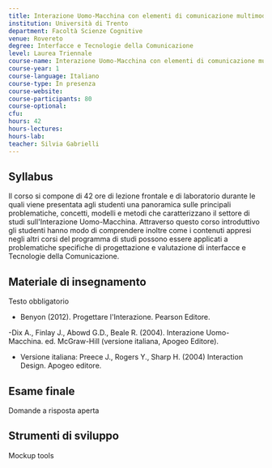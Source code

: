 ```yaml
---
title: Interazione Uomo-Macchina con elementi di comunicazione multimodale
institution: Università di Trento
department: Facoltà Scienze Cognitive
venue: Rovereto
degree: Interfacce e Tecnologie della Comunicazione
level: Laurea Triennale
course-name: Interazione Uomo-Macchina con elementi di comunicazione multimodale
course-year: 1
course-language: Italiano
course-type: In presenza
course-website: 
course-participants: 80
course-optional: 
cfu: 
hours: 42
hours-lectures: 
hours-lab: 
teacher: Silvia Gabrielli
---
```



 ## Syllabus 
Il corso si compone di 42 ore di lezione frontale e di laboratorio durante le quali viene presentata agli studenti una panoramica sulle principali problematiche, concetti, modelli e metodi che caratterizzano il settore di studi sull'Interazione Uomo-Macchina. Attraverso questo corso introduttivo gli studenti hanno modo di comprendere inoltre come i contenuti appresi negli altri corsi del programma di studi possono essere applicati a problematiche specifiche di progettazione e valutazione di interfacce e Tecnologie della Comunicazione.

 ## Materiale di insegnamento 
Testo obbligatorio 

- Benyon (2012). Progettare l'Interazione. Pearson Editore.


-Dix A., Finlay J., Abowd G.D., Beale R. (2004). Interazione Uomo-Macchina. ed. McGraw-Hill (versione italiana, Apogeo Editore).

- Versione italiana: Preece J., Rogers Y., Sharp H. (2004) Interaction Design. Apogeo editore.

 ## Esame finale 
Domande a risposta aperta

 ## Strumenti di sviluppo 
Mockup tools
